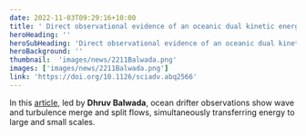 ```yaml
---
date: 2022-11-03T09:29:16+10:00
title: ' Direct observational evidence of an oceanic dual kinetic energy cascade and its seasonality'
heroHeading: ''
heroSubHeading: 'Direct observational evidence of an oceanic dual kinetic energy cascade and its seasonality'
heroBackground: ''
thumbnail:  'images/news/2211Balwada.png'
images: ['images/news/2211Balwada.png']
link: 'https://doi.org/10.1126/sciadv.abq2566'
---
```


In this [article](https://doi.org/10.1126/sciadv.abq2566), led by **Dhruv Balwada**, ocean drifter observations show wave and turbulence merge and split flows, simultaneously transferring energy to large and small scales.
